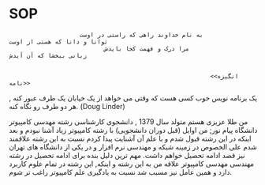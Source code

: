 # SOP
                        به نام خداوند راهی که راستی در اوست                               توانا و دانا که هستی از اوست    
                               مرا درک و فهمت کجا بایدش                                   زبانی ببخشا که آن آیدش

                                                             
                                                             <<انگیزه نامه>>       
                                                             
 یک برنامه نویس خوب کسی هست که وقتی می خواهد از یک خیابان یک طرف عبور کنه , هر دو طرف رو نگاه کنه.
(Doug Linder)
 
من طلا عزیزی هستم متولد سال 1379 , دانشجوی کارشناسی رشته مهدسی کامپیوتر دانشگاه پیام نور;
من اوایل (قبل دوران دانشجویی) با رشته کامپیوتر زیاد آشنا نبودم و بعد اینکه در این رشته قبول شدم و با علم آن آشنایت پیدا کردم نسبت به این رشته علاقمند شدم علی الخصوص در زمینه شبکه و مهندسی نرم افزار 
و در یکی از دانشگاه های تهران نیز قصد ادامه تحصیل خواهم داشت.
مهم ترین دلیل بنده برای ادامه تحصیل در رشته مهندسی مهدسی کامپیوتر  علاقه من به این رشته و اینکه, این رشته در تمام علوم کاربرد دارد
و همین عامل نیز مسبب شد نسبت به یادگیری علم کامپیوتر راغب تر شوم.
